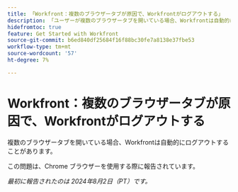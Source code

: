 ```yaml
---
title: 「Workfront：複数のブラウザータブが原因で、Workfrontがログアウトする」
description: 「ユーザーが複数のブラウザータブを開いている場合、Workfrontは自動的にログアウトすることがあります。」
hidefromtoc: true
feature: Get Started with Workfront
source-git-commit: b6ed840df25684f16f88bc30fe7a8138e37fbe53
workflow-type: tm+mt
source-wordcount: '57'
ht-degree: 7%

---
```



# Workfront：複数のブラウザータブが原因で、Workfrontがログアウトする

複数のブラウザータブを開いている場合、Workfrontは自動的にログアウトすることがあります。

この問題は、Chrome ブラウザーを使用する際に報告されています。

_最初に報告されたのは 2024年8月2日（PT）です。_
